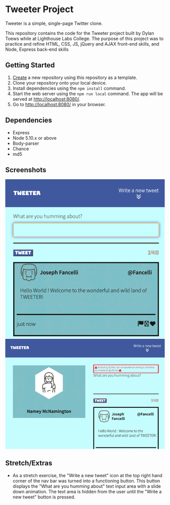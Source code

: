 # Tweeter Project

Tweeter is a simple, single-page Twitter clone.

This repository contains the code for the Tweeter project built by Dylan Toews while at Lighthouse Labs College. The purpose of this project was to practice and refine HTML, CSS, JS, jQuery and AJAX front-end skills, and Node, Express back-end skills


## Getting Started

1. [Create](https://docs.github.com/en/repositories/creating-and-managing-repositories/creating-a-repository-from-a-template) a new repository using this repository as a template.
2. Clone your repository onto your local device.
3. Install dependencies using the `npm install` command.
3. Start the web server using the `npm run local` command. The app will be served at <http://localhost:8080/>.
4. Go to <http://localhost:8080/> in your browser.

## Dependencies

- Express
- Node 5.10.x or above
- Body-parser
- Chance
- md5

## Screenshots

!["Screenshot of tweeter home  page in tablet view"](https://github.com/dylanToews/tweeter/blob/master/docs/tweeter-main-page.png)
!["Screenshot of error handler when tweet is submitted with no text"](https://github.com/dylanToews/tweeter/blob/master/docs/tweeter-with-error.png)

## Stretch/Extras

- As a stretch exercise, the "Write a new tweet" icon at the top right hand corner of the nav bar was turned into a functioning button. This button displays the "What are you humming about" text input area with a slide down animation. The text area is hidden from the user until the "Write a new tweet" button is pressed.